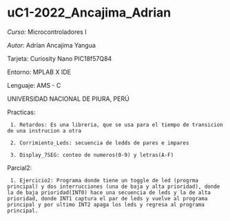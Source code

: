# uC1-2022_Ancajima_Adrian

*Curso:* Microcontroladores I

*Autor:* Adrian Ancajima Yangua

Tarjeta: Curiosity Nano PIC18f57Q84

Entorno: MPLAB X IDE

Lenguaje: AMS - C

UNIVERSIDAD NACIONAL DE PIURA, PERÚ

Practicas:

     1. Retardos: Es una libreria, que se usa para el tiempo de transicion de una instrucion a otra 
     
     2. Corrimiento_Leds: secuencia de ledds de pares e impares
     
     3. Display_7SEG: conteo de numeros(0-9) y letras(A-F) 
     
Parcial2: 

     1. Ejercicio2: Programa donde tiene un toggle de led (progrma principal) y dos interrucciones (una de baja y alta prioridad), donde la de baja prioridad(INT0) hace una secuencia de leds y la de alta prioridad, donde INT1 captura el par de leds y vuelve al programa principal y por ultimo INT2 apaga los leds y regresa al programa principal.            
